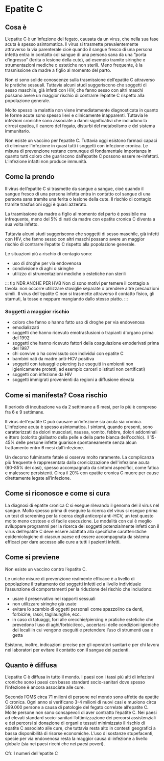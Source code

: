 # Epatite C

## Cosa è <Badge text="Risposta in 100 parole" type="tip" />

L’epatite C è un'infezione del fegato, causata da un virus, che nella sua fase acuta è spesso asintomatica. Il virus si trasmette prevalentemente attraverso la via parenterale cioè quando il sangue fresco di una persona infetta entra in contatto col sangue di una persona sana da una “porta d’ingresso” (ferita o lesione della cute), ad esempio tramite siringhe e strumentazioni mediche o estetiche non sterili. Meno frequente, è la trasmissione da madre a figlio al momento del parto.

Non ci sono solide conoscenze sulla trasmissione dell’epatite C attraverso le pratiche sessuali. Tuttavia alcuni studi suggeriscono che soggetti di sesso maschile, già infetti con HIV, che fanno sesso con altri maschi possano avere un maggior rischio di contrarre l’epatite C rispetto alla popolazione generale.

Molto spesso la malattia non viene immediatamente diagnosticata in quanto le forme acute sono spesso lievi e clinicamente inapparenti. Tuttavia le infezioni croniche sono associate a danni significativi che includono la cirrosi epatica, il cancro del fegato, disturbi del metabolismo e del sistema immunitario.

Non esiste un vaccino per l’epatite C. Tuttavia oggi esistono farmaci capaci di eliminare l’infezione in quasi tutti i soggetti con infezione cronica. Le misura di prevenzione restano comunque di fondamentale importanza in quanto tutti coloro che guariscono dall’epatite C possono essere re-infettati. L’infezione infatti non produce immunità.

## Come la prendo

Il virus dell’epatite C si trasmette da sangue a sangue, cioè quando il sangue fresco di una persona infetta entra in contatto col sangue di una persona sana tramite una ferita o lesione della cute. Il rischio di contagio tramite trasfusioni oggi è quasi azzerato.

La trasmissione da madre a figlio al momento del parto è possibile ma infrequente, meno del 5% di nati da madre con epatite cronica C diventa a sua volta infetto.

Tuttavia alcuni studi suggeriscono che soggetti di sesso maschile, già infetti con HIV, che fanno sesso con altri maschi possano avere un maggior rischio di contrarre l’epatite C rispetto alla popolazione generale.

Le situazioni più a rischio di contagio sono:

- uso di droghe per via endovenosa
- condivisione di aghi o siringhe
- utilizzo di strumentazioni mediche o estetiche non sterili

::: tip NDR ANCHE PER HVB
Non ci sono motivi per temere il contagio a tavola: non occorre utilizzare stoviglie separate o prendere altre precauzioni simili. Il virus dell’epatite C non si trasmette attraverso il contatto fisico, gli starnuti, la tosse e neppure mangiando dallo stesso piatto.
:::

### Soggetti a maggior rischio

- coloro che fanno o hanno fatto uso di droghe per via endovenosa
- emodializzati
- soggetti che hanno ricevuto emotrasfusioni o trapianti d'organo prima del 1992
- soggetti che hanno ricevuto fattori della coagulazione emoderivati prima del 1987
- chi convive o ha convissuto con individui con epatite C
- bambini nati da madre anti-HCV positiva
- soggetti con tatuaggi e piercing (se eseguiti in ambienti non igienicamente protetti, ad esempio carceri o istituti non certificati)
- soggetti con infezione da HIV
- soggetti immigrati provenienti da regioni a diffusione elevata

## Come si manifesta? Cosa rischio

Il periodo di incubazione va da 2 settimane a 6 mesi, per lo più è compreso fra 6 e 9 settimane.

Il virus dell'epatite C può causare un’infezione sia acuta sia cronica. L’infezione acuta è spesso asintomatica. I sintomi, quando presenti, sono caratterizzati da dolori muscolari, nausea, vomito, febbre, dolori addominali e ittero (colorito giallastro della pelle e della parte bianca dell'occhio). Il 15-45% delle persone infette guarisce spontaneamente senza alcun trattamento entro 6 mesi dall’infezione.

Un decorso fulminante fatale si osserva molto raramente. La complicanza più frequente è rappresentata dalla cronicizzazione dell'infezione acuta (60-85% dei casi), spesso accompagnata da sintomi aspecifici, come fatica e malessere persistenti. Circa il 20% con epatite cronica C muore per cause direttamente legate all’infezione.

## Come si riconosce e come si cura

La diagnosi di epatite cronica C si esegue rilevando il genoma del il virus nel sangue. Molto spesso prima di eseguire la ricerca del virus si esegue prima un test di screening per la ricerca degli anticorpi anti-HCV, un test questo molto meno costoso e di facile esecuzione. Le modalità con cui è meglio sviluppare programmi per la ricerca dei soggetti potenzialmente infetti con il virus dell’epatite C deve essere adattata alla specifiche caratteristiche epidemiologiche di ciascun paese ed essere accompagnata da sistema efficaci per dare accesso alle cure a tutti i pazienti infetti.

## Come si previene

Non esiste un vaccino contro l’epatite C.

Le uniche misure di prevenzione realmente efficace è a livello di popolazione il trattamento dei soggetti infetti ed a livello individuale l’assunzione di comportamenti per la riduzione del rischio che includono:

- usare il preservativo nei rapporti sessuali
- non utilizzare siringhe già usate
- evitare lo scambio di oggetti personali come spazzolino da denti, forbicine, rasoi, tagliaunghie, ecc.
- in caso di tatuaggi, fori alle orecchie/piercing e pratiche estetiche che prevedono l’uso di aghi/forbici/ecc., accertarsi delle condizioni igieniche dei locali in cui vengono eseguiti e pretendere l’uso di strumenti usa e getta

Esistono, inoltre, indicazioni precise per gli operatori sanitari e per chi lavora nei laboratori per evitare il contatto con il sangue dei pazienti.

## Quanto è diffusa

L’epatite C è diffusa in tutto il mondo. I paesi con i tassi più alti di infezioni croniche sono i paesi con basso standard socio-sanitari dove spesso l’infezione è ancora associate alle cure.

Secondo l’OMS circa 71 milioni di persone nel mondo sono affette da epatite C cronica. Ogni anno si verificano 3-4 milioni di nuovi casi e muoiono circa 399.000 persone a causa di patologie del fegato correlate all’epatite C. Molte persone non sono consapevoli di aver contratto l’epatite C. Nei paesi ad elevati standard socio-sanitari l’ottimizzazione dei percorsi assistenziali e dei percorsi si donazione di organi e tessuti minimizzato il rischio di epatite C associato alle cure, che tuttavia resta alto in contesti geografici a bassa disponibilità di risorse economiche. L’uso di sostanze stupefacenti, specie per via endovenosa resta la maggior causa di infezione a livello globale (sia nei paesi ricchi che nei paesi poveri).

Cfr. I numeri dell'epatite C
